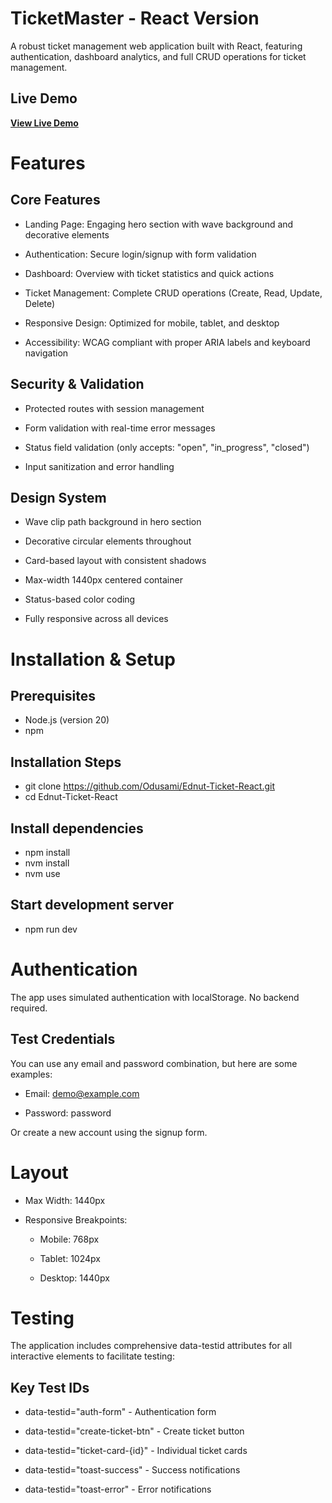 # TicketMaster - React Version

A robust ticket management web application built with React, featuring authentication, dashboard analytics, and full CRUD operations for ticket management.

## Live Demo

**[View Live Demo](https://odusami.github.io/Ednut-Ticket-React/)**

# Features

## Core Features

- Landing Page: Engaging hero section with wave background and decorative elements

- Authentication: Secure login/signup with form validation

- Dashboard: Overview with ticket statistics and quick actions

- Ticket Management: Complete CRUD operations (Create, Read, Update, Delete)

- Responsive Design: Optimized for mobile, tablet, and desktop

- Accessibility: WCAG compliant with proper ARIA labels and keyboard navigation

## Security & Validation

- Protected routes with session management

- Form validation with real-time error messages

- Status field validation (only accepts: "open", "in_progress", "closed")

- Input sanitization and error handling

## Design System

- Wave clip path background in hero section

- Decorative circular elements throughout

- Card-based layout with consistent shadows

- Max-width 1440px centered container

- Status-based color coding

- Fully responsive across all devices

# Installation & Setup

## Prerequisites

- Node.js (version 20)
- npm

## Installation Steps

- git clone https://github.com/Odusami/Ednut-Ticket-React.git
- cd Ednut-Ticket-React

## Install dependencies

- npm install
- nvm install
- nvm use

## Start development server

- npm run dev

# Authentication

The app uses simulated authentication with localStorage. No backend required.

## Test Credentials

You can use any email and password combination, but here are some examples:

- Email: demo@example.com

- Password: password

Or create a new account using the signup form.

# Layout

- Max Width: 1440px

- Responsive Breakpoints:

  - Mobile: 768px

  - Tablet: 1024px

  - Desktop: 1440px

# Testing

The application includes comprehensive data-testid attributes for all interactive elements to facilitate testing:

## Key Test IDs

- data-testid="auth-form" - Authentication form

- data-testid="create-ticket-btn" - Create ticket button

- data-testid="ticket-card-{id}" - Individual ticket cards

- data-testid="toast-success" - Success notifications

- data-testid="toast-error" - Error notifications
